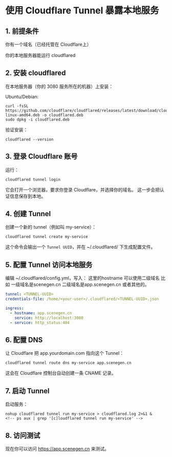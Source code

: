 # 使用 Cloudflare Tunnel 暴露本地服务
## 1. 前提条件

你有一个域名（已经托管在 Cloudflare上）

你的本地服务器能运行 cloudflared

## 2. 安装 cloudflared

在本地服务器（你的 3080 服务所在的机器）上安装：

Ubuntu/Debian:

```
curl -fsSL https://github.com/cloudflare/cloudflared/releases/latest/download/cloudflared-linux-amd64.deb -o cloudflared.deb
sudo dpkg -i cloudflared.deb
```

验证安装：
```
cloudflared --version
```

## 3. 登录 Cloudflare 账号

运行：

```
cloudflared tunnel login
```

它会打开一个浏览器，要求你登录 Cloudflare，并选择你的域名。
这一步会把认证信息保存到本地。

## 4. 创建 Tunnel

创建一个新的 tunnel（例如叫 my-service）：

```
cloudflared tunnel create my-service
```

这个命令会输出一个 `Tunnel UUID`，并在 ~/.cloudflared/ 下生成配置文件。

## 5. 配置 Tunnel 访问本地服务  

编辑 ~/.cloudflared/config.yml，写入： 这里的hostname 可以使用二级域名  比如 一级域名是scenegen.cn  二级域名是app.scenegen.cn 或者其他的。
```yml
tunnel: <TUNNEL-UUID>
credentials-file: /home/<your-user>/.cloudflared/<TUNNEL-UUID>.json

ingress:
  - hostname: app.scenegen.cn
    service: http://localhost:3080
  - service: http_status:404
```

## 6. 配置 DNS

让 Cloudflare 把 app.yourdomain.com 指向这个 Tunnel：
```
cloudflared tunnel route dns my-service app.scenegen.cn
```

这会在 Cloudflare 控制台自动创建一条 CNAME 记录。
## 7. 启动 Tunnel

启动服务：
```
nohup cloudflared tunnel run my-service > cloudflared.log 2>&1 &
<!-- ps aux | grep '[c]loudflared tunnel run my-service' -->
```

## 8. 访问测试

现在你可以访问 https://app.scenegen.cn 来测试。
